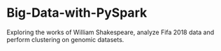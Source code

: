 # Big-Data-with-PySpark
Exploring the works of William Shakespeare, analyze Fifa 2018 data and perform clustering on genomic datasets.
